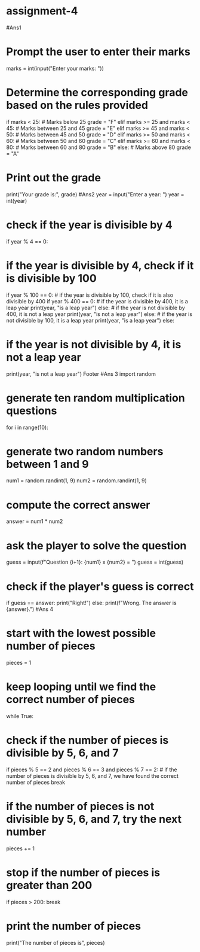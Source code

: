 # assignment-4
#Ans1
# Prompt the user to enter their marks
marks = int(input("Enter your marks: "))

# Determine the corresponding grade based on the rules provided
if marks < 25: # Marks below 25
    grade = "F"
elif marks >= 25 and marks < 45: # Marks between 25 and 45
    grade = "E"
elif marks >= 45 and marks < 50: # Marks between 45 and 50
    grade = "D"
elif marks >= 50 and marks < 60: # Marks between 50 and 60
    grade = "C"
elif marks >= 60 and marks < 80: # Marks between 60 and 80
    grade = "B"
else: # Marks above 80
    grade = "A"

# Print out the grade
print("Your grade is:", grade)
#Ans2
year = input("Enter a year: ")
year = int(year)

# check if the year is divisible by 4
if year % 4 == 0:
   # if the year is divisible by 4, check if it is divisible by 100
   if year % 100 == 0:
       # if the year is divisible by 100, check if it is also divisible by 400
       if year % 400 == 0:
           # if the year is divisible by 400, it is a leap year
           print(year, "is a leap year")
       else:
           # if the year is not divisible by 400, it is not a leap year
           print(year, "is not a leap year")
   else:
       # if the year is not divisible by 100, it is a leap year
       print(year, "is a leap year")
else:
   # if the year is not divisible by 4, it is not a leap year
   print(year, "is not a leap year")
Footer
#Ans 3
import random

# generate ten random multiplication questions
for i in range(10):
   # generate two random numbers between 1 and 9
   num1 = random.randint(1, 9)
   num2 = random.randint(1, 9)

   # compute the correct answer
   answer = num1 * num2

   # ask the player to solve the question
   guess = input(f"Question {i+1}: {num1} x {num2} = ")
   guess = int(guess)

   # check if the player's guess is correct
   if guess == answer:
       print("Right!")
   else:
       print(f"Wrong. The answer is {answer}.")
   #Ans 4
   # start with the lowest possible number of pieces
pieces = 1

# keep looping until we find the correct number of pieces
while True:
   # check if the number of pieces is divisible by 5, 6, and 7
   if pieces % 5 == 2 and pieces % 6 == 3 and pieces % 7 == 2:
       # if the number of pieces is divisible by 5, 6, and 7, we have found the correct number of pieces
       break

   # if the number of pieces is not divisible by 5, 6, and 7, try the next number
   pieces += 1

   # stop if the number of pieces is greater than 200
   if pieces > 200:
       break

# print the number of pieces
print("The number of pieces is", pieces)
